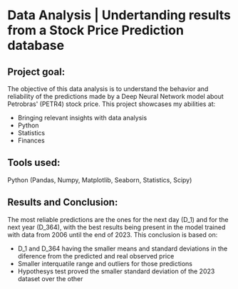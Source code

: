 # Data Analysis | Undertanding results from a Stock Price Prediction database

## Project goal:
The objective of this data analysis is to understand the behavior and reliability of the predictions made by a Deep Neural Network model about Petrobras' (PETR4) stock price. 
This project showcases my abilities at: 
- Bringing relevant insights with data analysis 
- Python
- Statistics
- Finances

## Tools used:
Python (Pandas, Numpy, Matplotlib, Seaborn, Statistics, Scipy)

## Results and Conclusion:
The most reliable predictions are the ones for the next day (D_1) and for the next year (D_364), with the best results being present in the model trained with data from 2006 until the end of 2023. This conclusion is based on:

- D_1 and D_364 having the smaller means and standard deviations in the diference from the predicted and real observed price
- Smaller interquatile range and outliers for those predictions
- Hypothesys test proved the smaller standard deviation of the 2023 dataset over the other
